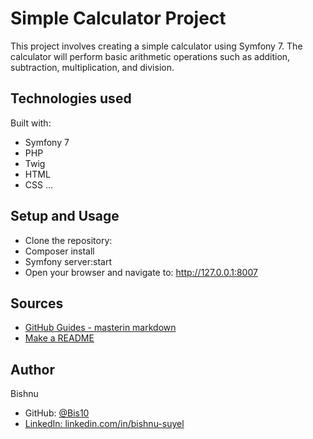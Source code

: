 # Simple Calculator Project

This project involves creating a simple calculator using Symfony 7. The calculator will perform basic arithmetic operations such as addition, subtraction, multiplication, and division.


## Technologies used
Built with:
- Symfony 7
- PHP
- Twig
- HTML
- CSS
...

## Setup and Usage
- Clone the repository:
- Composer install
- Symfony server:start
- Open your browser and navigate to:
http://127.0.0.1:8007

## Sources  

- [GitHub Guides - masterin markdown](https://guides.github.com/features/mastering-markdown/)
- [Make a README](https://www.makeareadme.com/)

## Author
Bishnu

- GitHub: [@Bis10](https://github.com/Bis10)
- [LinkedIn: linkedin.com/in/bishnu-suyel](https://www.linkedin.com/in/bishnu-suyel/)
